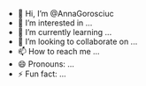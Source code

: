 - 👋 Hi, I’m @AnnaGorosciuc
- 👀 I’m interested in ...
- 🌱 I’m currently learning ...
- 💞️ I’m looking to collaborate on ...
- 📫 How to reach me ...
- 😄 Pronouns: ...
- ⚡ Fun fact: ...

<!---
AnnaGorosciuc/AnnaGorosciuc is a ✨ special ✨ repository because its `README.md` (this file) appears on your GitHub profile.
You can click the Preview link to take a look at your changes.
--->
